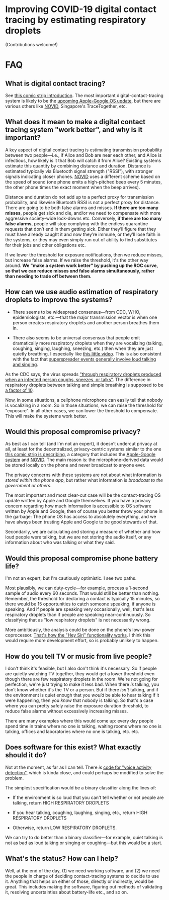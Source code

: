 # Improving COVID-19 digital contact tracing by estimating respiratory droplets

(Contributions welcome!)

# FAQ

## What is digital contact tracing?

See [this comic strip introduction](https://ncase.me/contact-tracing/). The most important digital-contact-tracing system is likely to be the [upcoming Apple-Google OS update](https://www.apple.com/covid19/contacttracing/), but there are various others like [NOVID](https://www.novid.org/), Singapore's TraceTogether, etc.

## What does it mean to make a digital contact tracing system "work better", and why is it important?

A key aspect of digital contact tracing is estimating transmission probability between two people—i.e., if Alice and Bob are near each other, and Alice is infectious, how likely is it that Bob will catch it from Alice? Existing systems estimate this quantity by combining distance and duration. Distance is estimated typically via Bluetooth signal strength ("RSSI"), with stronger signals indicating closer phones. [NOVID](https://www.novid.org/) uses a different scheme based on the speed of sound (one phone emits a high-pitched beep every 5 minutes, the other phone times the exact moment when the beep arrives).

Distance and duration do not add up to a perfect proxy for transmission probability, and likewise Bluetooth RSSI is not a perfect proxy for distance. There are going to be both false alarms and misses. **If there are too many misses**, people get sick and die, and/or we need to compensate with more aggressive society-wide lock-downs etc. Conversely, **if there are too many false alarms**, people will stop complying with the endless quarantine requests that don’t end in them getting sick. Either they’ll figure that they must have already caught it and now they’re immune, or they’ll lose faith in the systems, or they may even simply run out of ability to find substitutes for their jobs and other obligations etc.

If we lower the threshold for exposure notifications, then we reduce misses, but increase false alarms. If we raise the threshold, it's the other way around. **We "make a system work better" by pushing up the ROC curve, so that we can reduce misses *and* false alarms simultaneously, rather than needing to trade off between them.**

## How can we use audio estimation of respiratory droplets to improve the systems?

* There seems to be widespread consensus—from CDC, WHO, epidemiologists, etc.—that the major transmission vector is when one person creates respiratory droplets and another person breathes them in.

* There also seems to be universal consensus that people emit dramatically more respiratory droplets when they are vocalizing (talking, coughing, singing, laughing, sneezing, etc.) then when they are just quietly breathing. I especially like [this little video](https://www.youtube.com/watch?v=VmYuCtPZRNY). This is also consistent with the fact that [superspreader events generally involve loud talking and singing](https://quillette.com/2020/04/23/covid-19-superspreader-events-in-28-countries-critical-patterns-and-lessons/).

As the CDC says, the virus spreads ["through respiratory droplets produced when an infected person coughs, sneezes, or talks"](https://www.cdc.gov/coronavirus/2019-ncov/prevent-getting-sick/how-covid-spreads.html). The difference in respiratory droplets between talking and simple breathing is supposed to be [a factor of 10](https://www.erinbromage.com/post/the-risks-know-them-avoid-them).

Now, in some situations, a cellphone microphone can easily tell that nobody is vocalizing in a room. So in those situations, we can raise the threshold for "exposure". In all other cases, we can lower the threshold to compensate. This will make the systems work better.

## Would this proposal compromise privacy?

As best as I can tell (and I'm not an expert), it doesn’t undercut privacy at all, at least for the decentralized, privacy-centric systems similar to the one [this comic strip is describing](https://ncase.me/contact-tracing/), a category that includes the [Apple-Google system](https://www.apple.com/covid19/contacttracing/) and [NOVID](https://www.novid.org/). The main reason is: the microphone-derived data would be stored locally on the phone and never broadcast to anyone ever.

The privacy concerns with these systems are not about what information is *stored within the phone app*, but rather what information is *broadcast to the government or others*.

The most important and most clear-cut case will be the contact-tracing OS update written by Apple and Google themselves. If you have a privacy concern regarding how much information is accessible to OS software written by Apple and Google, then of course you better throw your phone in the garbage: The phone OS has access to absolutely everything, and we have always been trusting Apple and Google to be good stewards of that.

Secondarily, we are calculating and storing a measure of whether and how loud people were talking, but we are not storing the audio itself, or any information about who was talking or what they said.

## Would this proposal compromise phone battery life?

I'm not an expert, but I'm cautiously optimistic. I see two paths.

Most plausibly, we can duty-cycle—for example, process a 1-second sample of audio every 60 seconds. That would still be better than nothing. Remember, the threshold for declaring a contact is typically 15 minutes, so there would be 15 opportunities to catch someone speaking, if anyone is speaking. And if people are speaking very occasionally, well, that's less respiratory droplets than if people are speaking near-continuously. So classifying that as "low respiratory droplets" is not necessarily wrong.

More ambitiously, the analysis could be done on the phone's low-power coprocessor. [That's how the "Hey Siri" functionality works](https://www.cultofmac.com/509163/apple-reveals-ai-magic-behind-hey-siri/). I think this would require more development effort, so is probably unlikely to happen.

## How do you tell TV or music from live people?

I don't think it's feasible, but I also don't think it's necessary. So if people are quietly watching TV together, they would get a lower threshold even though there are few respiratory droplets in the room. We're not going for perfection, we're just trying to make it less bad. When there *is* talking, you don’t know whether it's the TV or a person. But if there *isn't* talking, and if the environment is quiet enough that you *would* be able to hear talking if it were happening, then you *know* that nobody is talking. So that's a case where you can pretty safely raise the exposure duration threshold, to reduce false alarms without excessively increasing misses.

There are many examples where this would come up: every day people spend time in trains where no one is talking, waiting rooms where no one is talking, offices and laboratories where no one is talking, etc. etc.

## Does software for this exist? What exactly should it do?

Not at the moment, as far as I can tell. There *is* [code for "voice activity detection"](https://github.com/topics/voice-activity-detection), which is kinda close, and could perhaps be modified to solve the problem.

The simplest specification would be a binary classifier along the lines of:

* If the environment is so loud that you can't tell whether or not people are talking, return HIGH RESPIRATORY DROPLETS

* If you hear talking, coughing, laughing, singing, etc., return HIGH RESPIRATORY DROPLETS

* Otherwise, return LOW RESPIRATORY DROPLETS.

We can try to do better than a binary classifier—for example, quiet talking is not as bad as loud talking or singing or coughing—but this would be a start.

## What's the status? How can I help?

Well, at the end of the day, (1) we need working software, and (2) we need the people in charge of deciding contact-tracing systems to decide to use it. Anything that helps on either of those, directly or indirectly, would be great. This includes making the software, figuring out methods of validating it, resolving uncertainties about battery-life etc., and so on.
